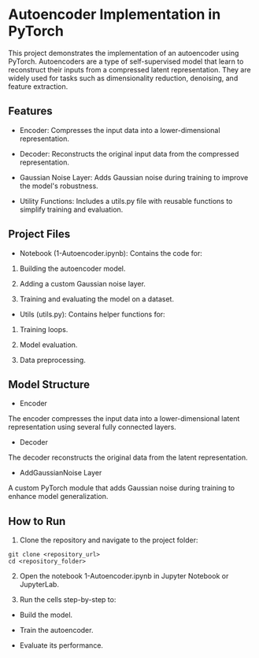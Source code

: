 # Autoencoder Implementation in PyTorch

This project demonstrates the implementation of an autoencoder using PyTorch. Autoencoders are a type of self-supervised model that learn to reconstruct their inputs from a compressed latent representation. They are widely used for tasks such as dimensionality reduction, denoising, and feature extraction.

## Features
- Encoder: Compresses the input data into a lower-dimensional representation.

- Decoder: Reconstructs the original input data from the compressed representation.

- Gaussian Noise Layer: Adds Gaussian noise during training to improve the model's robustness.
  
- Utility Functions: Includes a utils.py file with reusable functions to simplify training and evaluation.

## Project Files
- Notebook (1-Autoencoder.ipynb): Contains the code for:

1. Building the autoencoder model.

2. Adding a custom Gaussian noise layer.

3. Training and evaluating the model on a dataset.

- Utils (utils.py): Contains helper functions for:

1. Training loops.

2. Model evaluation.

3. Data preprocessing.

## Model Structure

- Encoder

The encoder compresses the input data into a lower-dimensional latent representation using several fully connected layers.

- Decoder

The decoder reconstructs the original data from the latent representation.

- AddGaussianNoise Layer

A custom PyTorch module that adds Gaussian noise during training to enhance model generalization.

## How to Run

1. Clone the repository and navigate to the project folder:
```
git clone <repository_url>
cd <repository_folder>
```
2. Open the notebook 1-Autoencoder.ipynb in Jupyter Notebook or JupyterLab.

3. Run the cells step-by-step to:

- Build the model.

- Train the autoencoder.

- Evaluate its performance.

